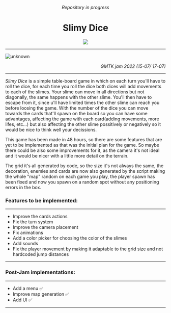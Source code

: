 
  <p align="center">
    <i>Repository in progress</i>
  </p>
  <h1 align="center">Slimy Dice</h1> 
  <p align="center">
    <img src="https://user-images.githubusercontent.com/67174666/179934022-be9bedee-8ca0-4ed4-8ff3-40c22cb404be.png"/>   
  </p>
  

---

![unknown](https://user-images.githubusercontent.com/67174666/179720651-f0a85e66-1c45-4d4a-b9e6-b7aa11486dbe.png)
<p align="right">
  <i>GMTK jam 2022 (15-07/ 17-07)</i>
</p>

---
_Slimy Dice_ is a simple table-board game in which on each turn you'll have to roll the dice,
for each time you roll the dice both dices will add movements to each of the slimes.
Your slime can move in all directions but not diagonally, the same happens with the other slime.
You'll then have to escape from it, since u'll have limited times the other slime can reach you before loosing the game. With the number of the dice you can move towards the cards that'll spawn on the board so you can have some advantages, affecting the game with each card(adding movements, more lifes, etc...) but also affecting the other slime possitively or negatively so it would be nice to think well your decissions.

This game has been made in 48 hours, so there are some features that are yet to be implemented as that was the initial plan for the game. So maybe there could be also some improvements for it, as the camera it's not ideal and it would be nicer with a little more detail on the terrain.

The grid it's all generated by code, so the size it's not always the same, the decoration, enemies and cards are now also generated by the script making the whole "map" random on each game you play, the player spawn has been fixed and now you spawn on a random spot without any positioning errors in the box.

### Features to be implemented:
---
- Improve the cards actions
- Fix the turn system
- Improve the camera placement
- Fix animations
- Add a color picker for choosing the color of the slimes
- Add sounds
- Fix the player movement by making it adaptable to the grid size and not hardcoded jump distances
---
### Post-Jam implementations:
---
- Add a menu ✅
- Improve map generation ✅
- Add UI ✅
---
